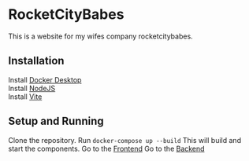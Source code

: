 # RocketCityBabes
This is a website for my wifes company rocketcitybabes.
 ## Installation
Install [Docker Desktop](https://www.docker.com/products/docker-desktop/)  
Install [NodeJS](https://nodejs.org/en)  
Install [Vite](https://vite.dev/guide/)

## Setup and Running
Clone the repository.
Run `docker-compose up --build` This will build and start the components.
Go to the [Frontend](localhost:8080)
Go to the [Backend](localhost:3000)
 
 
